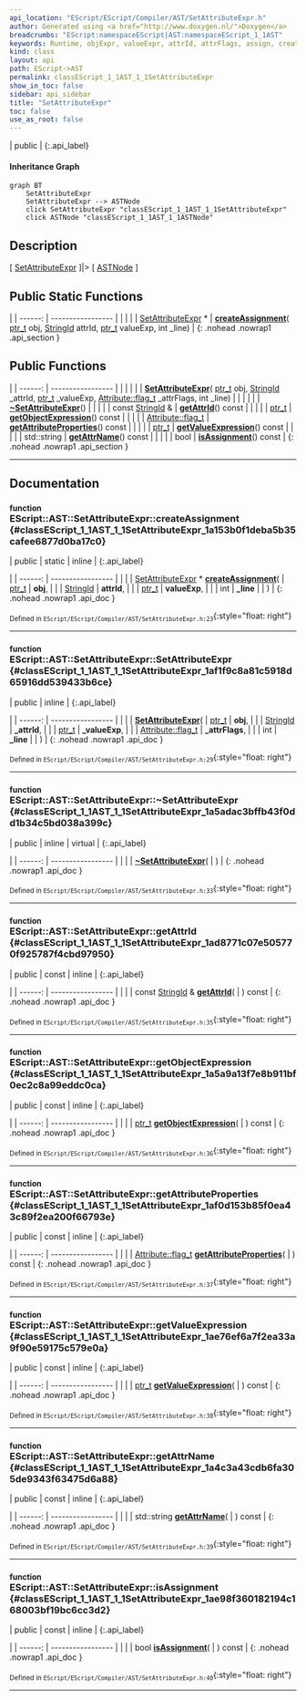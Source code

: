 ```yaml
---
api_location: "EScript/EScript/Compiler/AST/SetAttributeExpr.h"
author: Generated using <a href="http://www.doxygen.nl/">Doxygen</a>
breadcrumbs: "EScript:namespaceEScript|AST:namespaceEScript_1_1AST"
keywords: Runtime, objExpr, valueExpr, attrId, attrFlags, assign, createAssignment, SetAttributeExpr, ~SetAttributeExpr, getAttrId, getObjectExpression, getAttributeProperties, getValueExpression, getAttrName, isAssignment
kind: class
layout: api
path: EScript->AST
permalink: classEScript_1_1AST_1_1SetAttributeExpr
show_in_toc: false
sidebar: api_sidebar
title: "SetAttributeExpr"
toc: false
use_as_root: false
---
```


| public |
{:.api_label}

#### Inheritance Graph

```mermaid
graph BT
	SetAttributeExpr
	SetAttributeExpr --> ASTNode
	click SetAttributeExpr "classEScript_1_1AST_1_1SetAttributeExpr"
	click ASTNode "classEScript_1_1AST_1_1ASTNode"
```

## Description

[ [SetAttributeExpr](classEScript_1_1AST_1_1SetAttributeExpr) ]|> [ [ASTNode](classEScript_1_1AST_1_1ASTNode) ]



## Public Static Functions

|
| ------: | ----------------- |
|  | |
| [SetAttributeExpr](classEScript_1_1AST_1_1SetAttributeExpr) * | **[createAssignment](#classEScript_1_1AST_1_1SetAttributeExpr_1a153b0f1deba5b35cafee6877d0ba17c0)**( [ptr_t](classEScript_1_1AST_1_1ASTNode#classEScript_1_1AST_1_1ASTNode_1a3b66b4450e328f61c873204f6e4183a5)  obj,  [StringId](classEScript_1_1StringId)  attrId,  [ptr_t](classEScript_1_1AST_1_1ASTNode#classEScript_1_1AST_1_1ASTNode_1a3b66b4450e328f61c873204f6e4183a5)  valueExp, int _line) |
{: .nohead .nowrap1 .api_section }


## Public Functions

|
| ------: | ----------------- |
|  | |
|  | **[SetAttributeExpr](#classEScript_1_1AST_1_1SetAttributeExpr_1af1f9c8a81c5918d65916dd539433b6ce)**( [ptr_t](classEScript_1_1AST_1_1ASTNode#classEScript_1_1AST_1_1ASTNode_1a3b66b4450e328f61c873204f6e4183a5)  obj,  [StringId](classEScript_1_1StringId)  _attrId,  [ptr_t](classEScript_1_1AST_1_1ASTNode#classEScript_1_1AST_1_1ASTNode_1a3b66b4450e328f61c873204f6e4183a5)  _valueExp,  [Attribute::flag_t](classEScript_1_1Attribute#classEScript_1_1Attribute_1a590be438caac2f60f51f749b1675994e)  _attrFlags, int _line) |
|  | |
|  | **[~SetAttributeExpr](#classEScript_1_1AST_1_1SetAttributeExpr_1a5adac3bffb43f0dd1b34c5bd038a399c)**() |
|  | |
| const [StringId](classEScript_1_1StringId) & | **[getAttrId](#classEScript_1_1AST_1_1SetAttributeExpr_1ad8771c07e505770f925787f4cbd97950)**() const |
|  | |
| [ptr_t](classEScript_1_1AST_1_1ASTNode#classEScript_1_1AST_1_1ASTNode_1a3b66b4450e328f61c873204f6e4183a5) | **[getObjectExpression](#classEScript_1_1AST_1_1SetAttributeExpr_1a5a9a13f7e8b911bf0ec2c8a99eddc0ca)**() const |
|  | |
| [Attribute::flag_t](classEScript_1_1Attribute#classEScript_1_1Attribute_1a590be438caac2f60f51f749b1675994e) | **[getAttributeProperties](#classEScript_1_1AST_1_1SetAttributeExpr_1af0d153b85f0ea43c89f2ea200f66793e)**() const |
|  | |
| [ptr_t](classEScript_1_1AST_1_1ASTNode#classEScript_1_1AST_1_1ASTNode_1a3b66b4450e328f61c873204f6e4183a5) | **[getValueExpression](#classEScript_1_1AST_1_1SetAttributeExpr_1ae76ef6a7f2ea33a9f90e59175c579e0a)**() const |
|  | |
| std::string | **[getAttrName](#classEScript_1_1AST_1_1SetAttributeExpr_1a4c3a43cdb6fa305de9343f63475d6a88)**() const |
|  | |
| bool | **[isAssignment](#classEScript_1_1AST_1_1SetAttributeExpr_1ae98f360182194c168003bf19bc6cc3d2)**() const |
{: .nohead .nowrap1 .api_section }


-------------------------------------------------------------------

## Documentation

### <small>function</small><br/> EScript::AST::SetAttributeExpr::createAssignment {#classEScript_1_1AST_1_1SetAttributeExpr_1a153b0f1deba5b35cafee6877d0ba17c0}

| public | static | inline |
{:.api_label}

|
| ------: | ----------------- |
|  |
| [SetAttributeExpr](classEScript_1_1AST_1_1SetAttributeExpr) * **[createAssignment](#classEScript_1_1AST_1_1SetAttributeExpr_1a153b0f1deba5b35cafee6877d0ba17c0)**( |  [ptr_t](classEScript_1_1AST_1_1ASTNode#classEScript_1_1AST_1_1ASTNode_1a3b66b4450e328f61c873204f6e4183a5)  | **obj**, |
| |  [StringId](classEScript_1_1StringId)  | **attrId**, |
| |  [ptr_t](classEScript_1_1AST_1_1ASTNode#classEScript_1_1AST_1_1ASTNode_1a3b66b4450e328f61c873204f6e4183a5)  | **valueExp**, |
| | int | **_line** |
|   ) |
{: .nohead .nowrap1 .api_doc }





<sub>Defined in `EScript/EScript/Compiler/AST/SetAttributeExpr.h:23`</sub>{:style="float: right"}

-------------------------------------------------------------------

### <small>function</small><br/> EScript::AST::SetAttributeExpr::SetAttributeExpr {#classEScript_1_1AST_1_1SetAttributeExpr_1af1f9c8a81c5918d65916dd539433b6ce}

| public | inline |
{:.api_label}

|
| ------: | ----------------- |
|  |
|  **[SetAttributeExpr](#classEScript_1_1AST_1_1SetAttributeExpr_1af1f9c8a81c5918d65916dd539433b6ce)**( |  [ptr_t](classEScript_1_1AST_1_1ASTNode#classEScript_1_1AST_1_1ASTNode_1a3b66b4450e328f61c873204f6e4183a5)  | **obj**, |
| |  [StringId](classEScript_1_1StringId)  | **_attrId**, |
| |  [ptr_t](classEScript_1_1AST_1_1ASTNode#classEScript_1_1AST_1_1ASTNode_1a3b66b4450e328f61c873204f6e4183a5)  | **_valueExp**, |
| |  [Attribute::flag_t](classEScript_1_1Attribute#classEScript_1_1Attribute_1a590be438caac2f60f51f749b1675994e)  | **_attrFlags**, |
| | int | **_line** |
|   ) |
{: .nohead .nowrap1 .api_doc }





<sub>Defined in `EScript/EScript/Compiler/AST/SetAttributeExpr.h:29`</sub>{:style="float: right"}

-------------------------------------------------------------------

### <small>function</small><br/> EScript::AST::SetAttributeExpr::~SetAttributeExpr {#classEScript_1_1AST_1_1SetAttributeExpr_1a5adac3bffb43f0dd1b34c5bd038a399c}

| public | inline | virtual |
{:.api_label}

|
| ------: | ----------------- |
|  |
|  **[~SetAttributeExpr](#classEScript_1_1AST_1_1SetAttributeExpr_1a5adac3bffb43f0dd1b34c5bd038a399c)**( |  ) |
{: .nohead .nowrap1 .api_doc }





<sub>Defined in `EScript/EScript/Compiler/AST/SetAttributeExpr.h:33`</sub>{:style="float: right"}

-------------------------------------------------------------------

### <small>function</small><br/> EScript::AST::SetAttributeExpr::getAttrId {#classEScript_1_1AST_1_1SetAttributeExpr_1ad8771c07e505770f925787f4cbd97950}

| public | const | inline |
{:.api_label}

|
| ------: | ----------------- |
|  |
| const [StringId](classEScript_1_1StringId) & **[getAttrId](#classEScript_1_1AST_1_1SetAttributeExpr_1ad8771c07e505770f925787f4cbd97950)**( |  ) const |
{: .nohead .nowrap1 .api_doc }





<sub>Defined in `EScript/EScript/Compiler/AST/SetAttributeExpr.h:35`</sub>{:style="float: right"}

-------------------------------------------------------------------

### <small>function</small><br/> EScript::AST::SetAttributeExpr::getObjectExpression {#classEScript_1_1AST_1_1SetAttributeExpr_1a5a9a13f7e8b911bf0ec2c8a99eddc0ca}

| public | const | inline |
{:.api_label}

|
| ------: | ----------------- |
|  |
| [ptr_t](classEScript_1_1AST_1_1ASTNode#classEScript_1_1AST_1_1ASTNode_1a3b66b4450e328f61c873204f6e4183a5) **[getObjectExpression](#classEScript_1_1AST_1_1SetAttributeExpr_1a5a9a13f7e8b911bf0ec2c8a99eddc0ca)**( |  ) const |
{: .nohead .nowrap1 .api_doc }





<sub>Defined in `EScript/EScript/Compiler/AST/SetAttributeExpr.h:36`</sub>{:style="float: right"}

-------------------------------------------------------------------

### <small>function</small><br/> EScript::AST::SetAttributeExpr::getAttributeProperties {#classEScript_1_1AST_1_1SetAttributeExpr_1af0d153b85f0ea43c89f2ea200f66793e}

| public | const | inline |
{:.api_label}

|
| ------: | ----------------- |
|  |
| [Attribute::flag_t](classEScript_1_1Attribute#classEScript_1_1Attribute_1a590be438caac2f60f51f749b1675994e) **[getAttributeProperties](#classEScript_1_1AST_1_1SetAttributeExpr_1af0d153b85f0ea43c89f2ea200f66793e)**( |  ) const |
{: .nohead .nowrap1 .api_doc }





<sub>Defined in `EScript/EScript/Compiler/AST/SetAttributeExpr.h:37`</sub>{:style="float: right"}

-------------------------------------------------------------------

### <small>function</small><br/> EScript::AST::SetAttributeExpr::getValueExpression {#classEScript_1_1AST_1_1SetAttributeExpr_1ae76ef6a7f2ea33a9f90e59175c579e0a}

| public | const | inline |
{:.api_label}

|
| ------: | ----------------- |
|  |
| [ptr_t](classEScript_1_1AST_1_1ASTNode#classEScript_1_1AST_1_1ASTNode_1a3b66b4450e328f61c873204f6e4183a5) **[getValueExpression](#classEScript_1_1AST_1_1SetAttributeExpr_1ae76ef6a7f2ea33a9f90e59175c579e0a)**( |  ) const |
{: .nohead .nowrap1 .api_doc }





<sub>Defined in `EScript/EScript/Compiler/AST/SetAttributeExpr.h:38`</sub>{:style="float: right"}

-------------------------------------------------------------------

### <small>function</small><br/> EScript::AST::SetAttributeExpr::getAttrName {#classEScript_1_1AST_1_1SetAttributeExpr_1a4c3a43cdb6fa305de9343f63475d6a88}

| public | const | inline |
{:.api_label}

|
| ------: | ----------------- |
|  |
| std::string **[getAttrName](#classEScript_1_1AST_1_1SetAttributeExpr_1a4c3a43cdb6fa305de9343f63475d6a88)**( |  ) const |
{: .nohead .nowrap1 .api_doc }





<sub>Defined in `EScript/EScript/Compiler/AST/SetAttributeExpr.h:39`</sub>{:style="float: right"}

-------------------------------------------------------------------

### <small>function</small><br/> EScript::AST::SetAttributeExpr::isAssignment {#classEScript_1_1AST_1_1SetAttributeExpr_1ae98f360182194c168003bf19bc6cc3d2}

| public | const | inline |
{:.api_label}

|
| ------: | ----------------- |
|  |
| bool **[isAssignment](#classEScript_1_1AST_1_1SetAttributeExpr_1ae98f360182194c168003bf19bc6cc3d2)**( |  ) const |
{: .nohead .nowrap1 .api_doc }





<sub>Defined in `EScript/EScript/Compiler/AST/SetAttributeExpr.h:40`</sub>{:style="float: right"}

-------------------------------------------------------------------

